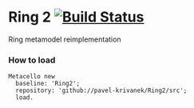 # Ring 2 [![Build Status](https://travis-ci.org/pavel-krivanek/Ring2.svg?branch=master)](https://travis-ci.org/pavel-krivanek/Ring2)
Ring metamodel reimplementation

### How to load

```smalltalk
Metacello new
  baseline: 'Ring2';
  repository: 'github://pavel-krivanek/Ring2/src';
  load.
```

